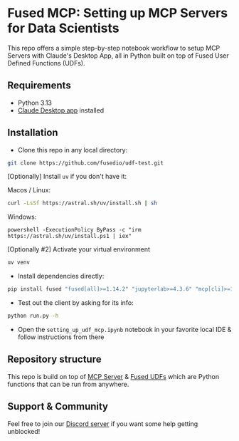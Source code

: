 # Fused MCP: Setting up MCP Servers for Data Scientists

This repo offers a simple step-by-step notebook workflow to setup MCP Servers with Claude's Desktop App, all in Python built on top of Fused User Defined Functions (UDFs).

<!-- TODO: Add GIF of installed setup so people can see what this looks like -->

## Requirements
- Python 3.13
- [Claude Desktop app](https://claude.ai/download) installed
<!-- - `uv` installed  -->


## Installation

- Clone this repo in any local directory:

```bash
git clone https://github.com/fusedio/udf-test.git
```


[Optionally]  Install `uv` if you don't have it:

Macos / Linux:
```bash
curl -LsSf https://astral.sh/uv/install.sh | sh
```

Windows:
```
powershell -ExecutionPolicy ByPass -c "irm https://astral.sh/uv/install.ps1 | iex"
```

[Optionally #2] Activate your virtual environment

```bash
uv venv
```

- Install dependencies directly:

```bash
pip install fused "fused[all]>=1.14.2" "jupyterlab>=4.3.6" "mcp[cli]>=1.4.1"
```

- Test out the client by asking for its info:

```bash
python run.py -h
```

- Open the `setting_up_udf_mcp.ipynb` notebook in your favorite local IDE & follow instructions from there

<!-- TODO: Need to add steps to run notebook-->

## Repository structure

This repo is build on top of [MCP Server](https://modelcontextprotocol.io/introduction) & [Fused UDFs](https://docs.fused.io/core-concepts/write/) which are Python functions that can be run from anywhere.

<!-- TODO: Explain a bit of how repo works & abstracts away some of the MCP server setup -->

## Support & Community

Feel free to join our [Discord server](https://discord.com/invite/BxS5wMzdRk) if you want some help getting unblocked!